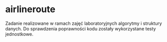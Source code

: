 # airlineroute

Zadanie realizowane w ramach zajęć laboratoryjnych algorytmy i struktury danych.
Do sprawdzenia poprawności kodu zostały wykorzystane testy jednostkowe.

